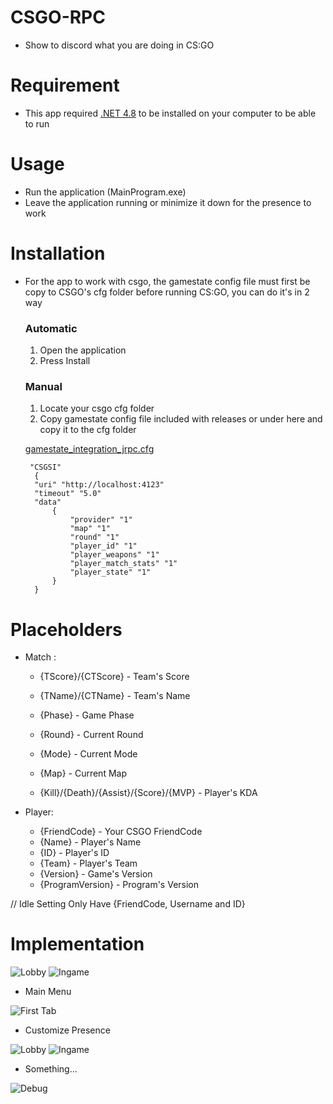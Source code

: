 # CSGO-RPC
- Show to discord what you are doing in CS:GO

# Requirement
- This app required [.NET 4.8](https://dotnet.microsoft.com/download/dotnet-framework/net48) to be installed on your computer to be able to run
 
# Usage
- Run the application (MainProgram.exe)
- Leave the application running or minimize it down for the presence to work

# Installation
- For the app to work with csgo, the gamestate config file must first be copy to CSGO's cfg folder before running CS:GO, you can do it's in 2 way
  ### Automatic 
  1. Open the application
  2. Press Install
  ### Manual
  1. Locate your csgo cfg folder
  2. Copy gamestate config file included with releases or under here and copy it to the cfg folder

  [gamestate_integration_jrpc.cfg](https://github.com/Johnnymc2001/CSGO-RPC/blob/master/gamestate_integration_jrpc.cfg)
       
       "CSGSI" 
        { 
        "uri" "http://localhost:4123" 
        "timeout" "5.0" 
        "data" 
            { 
                "provider" "1" 
                "map" "1" 
                "round" "1" 
                "player_id" "1" 
                "player_weapons" "1" 
                "player_match_stats" "1" 
                "player_state" "1" 
            } 
        }

# Placeholders
- Match :
	- {TScore}/{CTScore}  - Team's Score 
	- {TName}/{CTName} - Team's Name

	- {Phase} - Game Phase
	- {Round} - Current Round
	- {Mode} - Current Mode
	- {Map} - Current Map

	- {Kill}/{Death}/{Assist}/{Score}/{MVP} - Player's KDA

- Player:
	- {FriendCode} - Your CSGO FriendCode
	- {Name} - Player's Name
	- {ID} - Player's ID
	- {Team} - Player's Team
	- {Version} - Game's Version
	- {ProgramVersion} - Program's Version

// Idle Setting Only Have {FriendCode, Username and ID}


# Implementation

![Lobby](https://i.imgur.com/1xgCMOD.png)
![Ingame](https://i.imgur.com/D2DyXHc.png)

- Main Menu

![First Tab](https://i.imgur.com/9BJPiiu.png)

- Customize Presence

![Lobby](https://i.imgur.com/cnW2bSh.png)
![Ingame](https://i.imgur.com/JUwfu7z.png)

- Something...

![Debug](https://i.imgur.com/NJB8Jlw.png)

